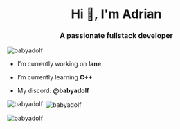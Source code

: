 <h1 align="center">Hi 👋, I'm Adrian</h1>
<h3 align="center">A passionate fullstack developer</h3>

<p align="left"> <img src="https://komarev.com/ghpvc/?username=babyadolf&label=Profile%20views&color=0e75b6&style=flat" alt="babyadolf" /> </p>

- I’m currently working on **lane**

- I’m currently learning **C++**

- My discord: **@babyadolf**

<p><img align="left" src="https://github-readme-stats.vercel.app/api/top-langs?username=babyadolf&show_icons=true&locale=en&layout=compact" alt="babyadolf" /></p>

<p>&nbsp;<img align="center" src="https://github-readme-stats.vercel.app/api?username=babyadolf&show_icons=true&locale=en" alt="babyadolf" /></p>

<p><img align="center" src="https://github-readme-streak-stats.herokuapp.com/?user=babyadolf&" alt="babyadolf" /></p>

